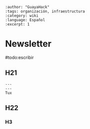 ```{post} 2023-06-30
:author: "GuayaHack"
:tags: organización, infraestructura
:category: wiki
:language: Español
:excerpt: 1
```

# Newsletter

#todo:escribir

## H21


```{figure} template.md-data/tux.png
---
---
Tux
```



## H22

### H3

